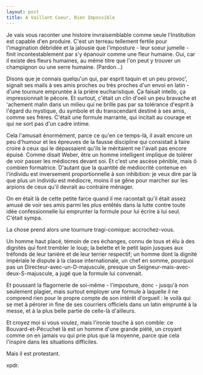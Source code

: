 ```yaml
---
layout: post
title: A Vaillant Coeur, Rien Impossible
---
```


Je vais vous raconter une histoire invraisemblable comme seule l'Institution est capable d'en produire. C'est un terreau tellement fertile pour l'imagination débridée et la jalousie que l'imposture - leur soeur jumelle - finit incontestablement par s'y épanouir comme une fleur humaine. Oui, car il existe des fleurs humaines, au même titre que l'on peut y trouver un champignon ou une serre humaine. (Pardon...)

Disons que je connais quelqu'un qui, par esprit taquin et un peu provoc', signait ses mails à ses amis proches ou très proches d'un envoi en latin - d'une tournure empruntée à la prière eucharistique. Ça faisait intello, ça impressionnait le pécore. Et surtout, c'était un clin d'oeil un peu bravache et 'achement malin dans un milieu qui ne brille pas par sa tolérance d'esprit à l'égard du mystique, du symbole et du transcendant destiné à ses amis, comme ses frères. C'était une formule marrante, qui incitait au courage et qui ne sort pas d'un cadre intime.

Cela l'amusait énormément, parce ce qu'en ce temps-là, il avait encore un peu d'humour et les épreuves de la fausse discipline qui consistait à faire croire à ceux qui le dépassaient qu'ils le méritaient ne l'avait pas encore épuisé. Comme disait Weber, être un homme intelligent implique de tolérer de voir passer les médiocres devant soi. Et c'est une ascèse pénible, mais ô combien formatrice. D'autant que la quantité de médiocrité contenue en l'individu est inversement proportionnelle à son inhibition: je veux dire par là que plus un individu est médiocre, moins il se gêne pour marcher sur les arpions de ceux qu'il devrait au contraire ménager.

On en était là de cette petite farce quand il me racontait qu'il était assez amusé de voir ses amis parmi les plus entêtés dans la lutte contre toute idée confessionnelle lui emprunter la formule pour lui écrire à lui seul. C'était sympa.

La chose prend alors une tournure tragi-comique: accrochez-vous. 

Un homme haut placé, témoin de ces échanges, connu de tous et élu à des dignités qui font trembler le loup; la belette et le petit lapin jusques aux tréfonds de leur tanière et de leur terrier respectif; un homme dont la dignité impériale le dispute à la classe internationale, un chef en somme, pourquoi pas un Directeur-avec-un-D-majuscule, presque un Seigneur-mais-avec-deux-S-majuscule, a jugé que la formule lui convenait.

 Et poussant la flagornerie de soi-même - l'imposture, donc - jusqu'à non seulement plagier, mais surtout employer une formule à laquelle il ne comprend rien pour le propre compte de son intérêt d'orgueil : le voilà qui se met à pérorer in fine de ses courriers officiels dans un latin emprunté à la messe, et à la plus belle partie de celle-là d'ailleurs.

Et croyez moi si vous voulez, mais l'ironie touche à son comble: ce Bouvard-et-Pécuchet là est un homme d'une grande piété, un croyant comme on en jamais vu qui prie plus que la moyenne, parce que cela l'inspire dans les situations difficiles. 

Mais il est protestant.

xpdr.
